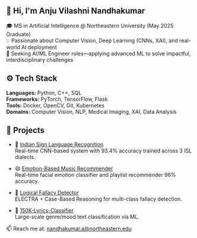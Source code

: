 ## 👋 Hi, I'm Anju Vilashni Nandhakumar

<!--
**Av1352/Av1352** is a ✨ _special_ ✨ repository because its `README.md` (this file) appears on your GitHub profile.

Here are some ideas to get you started:

- 🔭 I’m currently working on ...
- 🌱 I’m currently learning ...
- 👯 I’m looking to collaborate on ...
- 🤔 I’m looking for help with ...
- 💬 Ask me about ...
- 📫 How to reach me: ...
- 😄 Pronouns: ...
- ⚡ Fun fact: ...
-->


🎓 MS in Artificial Intelligence @ Northeastern University (May 2025 Graduate)  
💡 Passionate about Computer Vision, Deep Learning (CNNs, XAI), and real-world AI deployment  
🚀 Seeking AI/ML Engineer roles—applying advanced ML to solve impactful, interdisciplinary challenges

## ⚙️ Tech Stack
**Languages:** Python, C++, SQL  
**Frameworks:** PyTorch, TensorFlow, Flask  
**Tools:** Docker, OpenCV, Git, Kubernetes  
**Domains:** Computer Vision, NLP, Medical Imaging, XAI, Data Analysis

## 🔬 Projects

- 🤟 [Indian Sign Language Recognition](https://github.com/Av1352/Sign-language-converter)  
  Real-time CNN-based system with 93.4% accuracy trained across 3 ISL dialects.

- 😄 [Emotion-Based Music Recommender](https://github.com/Av1352/Music-recommendation-system)  
  Real-time facial emotion classifier and playlist recommender 96% accuracy.

- 🧠 [Logical Fallacy Detector](https://github.com/NavinPrasath14/Logical-Fallacy-Classification)  
  ELECTRA + Case-Based Reasoning for multi-class fallacy detection.

- 🎼 [150K-Lyrics-Classifier](https://github.com/yukta1103/150K-Lyrics-Classifier)<br />
  Large-scale genre/mood text classification via ML.
  
📫 Reach me at: nandhakumar.a@northeastern.edu

